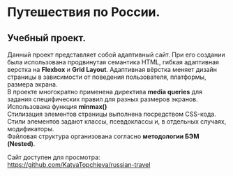 # Путешествия по России.
## Учебный проект.
Данный проект представляет собой адаптивный сайт. При его создании была использована продвинутая семантика HTML, гибкая адаптивная верстка на __Flexbox__ и __Grid Layout__.  Адаптивная вёрстка меняет дизайн страницы в зависимости от поведения пользователя, платформы, размера экрана.  
В проекте многократно применена директива __media queries__ для задания специфических правил для разных размеров экранов. Использована функция __minmax()__  
Стилизация элементов страницы выполнена посредством CSS-кода. Стили элементов задают классы, псевдоклассы и, в отдельных случаях, модификаторы.   
Файловая структура организована согласно __методологии БЭМ (Nested)__.

Сайт доступен для просмотра: https://github.com/KatyaTopchieva/russian-travel
